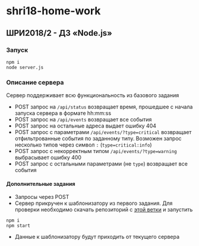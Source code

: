 # shri18-home-work
## ШРИ2018/2 - ДЗ «Node.js»

### Запуск
```
npm i
node server.js
```

### Описание сервера
Сервер поддерживает всю функциональность из базового задания
- POST запрос на `/api/status` возвращает время, прошедшее с начала запуска сервера в формате hh:mm:ss
- POST запрос на `/api/events` возвращает все события
- POST запрос на остальные адреса выдает ошибку 404 
- POST запрос с параметрами `/api/events/?type=critical` возвращает отфильтрованные события по заданному типу. Возможен запрос несколько типов через символ `:` (`type=critical:info`)
- POST запрос с некорректным типом `/api/events/?type=warning` выбрасывает ошибку 400
- POST запрос с остальными параметрами (не `type`) возвращает все события

#### Дополнительные задания
- Запросы через POST
- Сервер прикручен к шаблонизатору из первого задания. Для проверки необходимо скачать репозиторий с [этой ветки](https://github.com/nik-el/shri18-home-work-1/tree/HW-1-adaptvie) и запустить 
```
npm i
npm start
```
- Данные к шаблонизатору будут приходить от текущего сервера